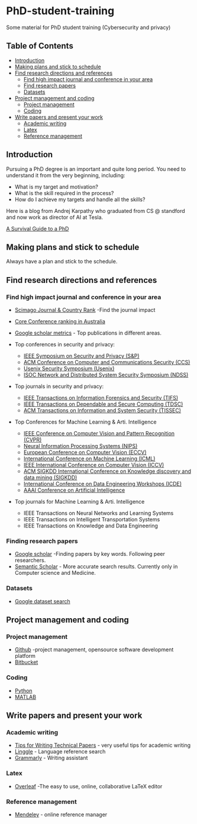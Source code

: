 # PhD-student-training
Some material for PhD student training (Cybersecurity and privacy)

## Table of Contents
- [Introduction](#introduction)
- [Making plans and stick to schedule](#making-plans-and-stick-to-schedule)
- [Find research directions and references](#find-research-directions-and-references)
  - [Find high impact journal and conference in your area](#find-high-impact-journal-and-conference-in-your-area)
  - [Find research papers](#find-research-papers)
  - [Datasets](#datasets)
- [Project management and coding](#project-management-and-coding)
  - [Project management](#project-management)
  - [Coding](#coding)
- [Write papers and present your work](#write-papers-and-present-your-work)
  - [Academic writing](#academic-writing)
  - [Latex](#latex)
  - [Reference management](#reference-management)


## Introduction
Pursuing a PhD degree is an important and quite long period. You need to understand it from the very beginning, including:

* What is my target and motivation?
* What is the skill required in the process?
* How do I achieve my targets and handle all the skills?

Here is a blog from Andrej Karpathy who graduated from CS @ standford and now work as director of AI at Tesla.

[A Survival Guide to a PhD](http://karpathy.github.io/2016/09/07/phd/)

## Making plans and stick to schedule

Always have a plan and stick to the schedule.

## Find research directions and references

### Find high impact journal and conference in your area
* [Scimago Journal & Country Rank](https://www.scimagojr.com/index.php) -Find the journal impact
* [Core Conference ranking in Australia](http://portal.core.edu.au/conf-ranks/)
* [Google scholar metrics](https://scholar.ghttps://www.scimagojr.com/index.phpoogle.com/citations?view_op=metrics_intro&hl=en) - Top publications in different areas.
* Top conferences in security and privacy:
  * [IEEE Symposium on Security and Privacy (S&P)](http://www.ieee-security.org/TC/SP-Index.html)
  * [ACM Conference on Computer and Communications Security (CCS)](http://www.sigsac.org/)
  * [Usenix Security Symposium (Usenix)](https://www.usenix.org/conferences)
  * [ISOC Network and Distributed System Security Symposium (NDSS)](https://www.internetsociety.org/blog/2016/02/ndss-2016-grants-distinguished-papers-awards/)
* Top journals in security and privacy:
  * [IEEE Transactions on Information Forensics and Security (TIFS)](https://signalprocessingsociety.org/publications-resources/ieee-transactions-information-forensics-and-security)
  * [IEEE Transactions on Dependable and Secure Computing (TDSC)](https://ieeexplore.ieee.org/xpl/RecentIssue.jsp?punumber=8858)
  * [ACM Transactions on Information and System Security (TISSEC)](https://tops.acm.org/)
  
* Top Conferences for Machine Learning & Arti. Intelligence
  * [IEEE Conference on Computer Vision and Pattern Recognition (CVPR)](http://cvpr2019.thecvf.com/)
  * [Neural Information Processing Systems (NIPS)](https://nips.cc/)
  * [European Conference on Computer Vision (ECCV)](https://eccv2018.org/)
  * [International Conference on Machine Learning (ICML)](https://icml.cc/)
  * [IEEE International Conference on Computer Vision (ICCV)](http://iccv2019.thecvf.com/)
  * [ACM SIGKDD International Conference on Knowledge discovery and data mining (SIGKDD)](http://www.kdd.org/kdd2018/)
  * [International Conference on Data Engineering Workshops (ICDE)](http://conferences.cis.umac.mo/icde2019/)
  * [AAAI Conference on Artificial Intelligence](https://aaai.org/Conferences/AAAI-19/)
* Top journals for Machine Learning & Arti. Intelligence
  * IEEE Transactions on Neural Networks and Learning Systems
  * IEEE Transactions on Intelligent Transportation Systems
  * IEEE Transactions on Knowledge and Data Engineering
  
### Finding research papers
* [Google scholar](https://scholar.google.com/schhp?hl=en) -Finding papers by key words. Following peer researchers.
* [Semantic Scholar](https://www.semanticscholar.org/) - More accurate search results. Currently only in Computer science and Medicine.

### Datasets
* [Google dataset search](https://toolbox.google.com/datasetsearch)

## Project management and coding

### Project management

* [Github](https://github.com/) -project management, opensource software development platform
* [Bitbucket](https://bitbucket.org/)

### Coding

* [Python](https://github.com/b00040611/apply-machine-learning-deep-learning-usingPython)
* [MATLAB](https://www.mathworks.com)

## Write papers and present your work

### Academic writing

* [Tips for Writing Technical Papers](https://cs.stanford.edu/people/widom/paper-writing.html) - very useful tips for academic writing
* [Linggle](https://linggle.com/) - Language reference search
* [Grammarly](https://www.grammarly.com/) - Writing assistant

### Latex

* [Overleaf](https://www.overleaf.com/) -The easy to use, online, collaborative LaTeX editor

### Reference management

* [Mendeley](https://www.mendeley.com/?interaction_required=true) - online reference manager




